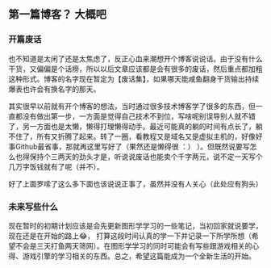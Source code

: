 ## 第一篇博客？ 大概吧

### 开篇废话

也不知道是太闲了还是太焦虑了，反正心血来潮想开个博客说说话。由于没有什么干货，又偏偏是个话痨，所以以后文章应该都是会有很多的废话，然后重点都加粗这种形式。博客的名字现在暂定为【废话集】，如果哪天能咸鱼翻身干货输出持续爆表也许会有换名字的那天。

其实很早以前就有开个博客的想法，当时通过很多技术博客学了很多的东西，但一直都没有做出第一步，一方面是觉得自己技术不到位，写啥呢别误导别人就不错了，另一方面也是太懒，懒得打理懒得动手。最近可能真的躺的时间有点长了，躺不住了，所有又折腾了起来。转了一圈，看教程又是域名又是虚拟主机的，好像好事Github最省事，那就再这里写好了（果然还是懒得很  ：） ）。但既然说要写怎么也得保持个三两天的劲头才是，听说说废话也能卖个千字两元，说不定一天写个几万字饭钱就有了呢（并不）。

好了上面罗嗦了这么多下面也该说说正事了，虽然并没有人关心（此处应有狗头）

### 未来写些什么

现在暂时的初期计划应该是会先更新图形学学习的一些笔记，当初回家就说要学，现在还是在开始的路上😂， 打算这段时间认真的学一下并记录一下所学所想（希望不会是三天打鱼两天筛网）。在图形学学习的同时可能会有写些跟游戏相关的心得、游戏引擎的学习相关的东西。总之，希望这篇能成为一个全新生活的开始。